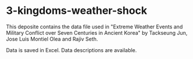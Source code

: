 # 3-kingdoms-weather-shock

This deposite contains the data file used in "Extreme Weather Events and Military Conflict over Seven Centuries in Ancient Korea" 
by Tackseung Jun, Jose Luis Montiel Olea and Rajiv Seth.

Data is saved in Excel.
Data descriptions are available.
